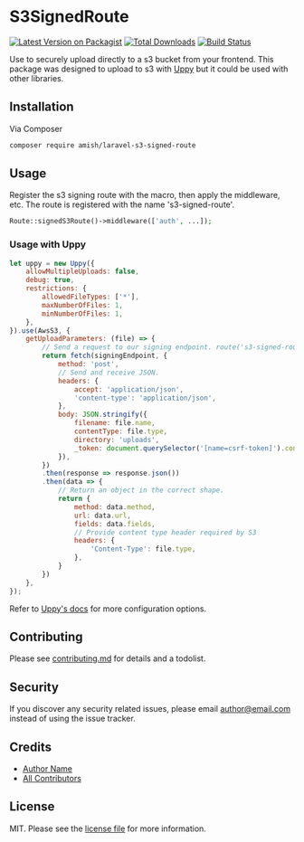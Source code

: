 # S3SignedRoute

[![Latest Version on Packagist][ico-version]][link-packagist]
[![Total Downloads][ico-downloads]][link-downloads]
[![Build Status][ico-travis]][link-travis]

[//]: # ([![StyleCI][ico-styleci]][link-styleci])

Use to securely upload directly to a s3 bucket from your frontend. This package was designed to upload to s3 with [Uppy](https://uppy.io/docs/aws-s3/#Generating-a-presigned-upload-URL-server-side) but it could be used with other libraries.



## Installation

Via Composer

``` bash
composer require amish/laravel-s3-signed-route
```

## Usage

Register the s3 signing route with the macro, then apply the middleware, etc.
The route is registered with the name 's3-signed-route'.
```php
Route::signedS3Route()->middleware(['auth', ...]);
```
### Usage with Uppy
```javascript
let uppy = new Uppy({
    allowMultipleUploads: false,
    debug: true,
    restrictions: {
        allowedFileTypes: ['*'],
        maxNumberOfFiles: 1,
        minNumberOfFiles: 1,
    },
}).use(AwsS3, {
    getUploadParameters: (file) => {
        // Send a request to our signing endpoint. route('s3-signed-route')
        return fetch(signingEndpoint, {
            method: 'post',
            // Send and receive JSON.
            headers: {
                accept: 'application/json',
                'content-type': 'application/json',
            },
            body: JSON.stringify({
                filename: file.name,
                contentType: file.type,
                directory: 'uploads',
                _token: document.querySelector('[name=csrf-token]').content,
            }),
        })
        .then(response => response.json())
        .then(data => {
            // Return an object in the correct shape.
            return {
                method: data.method,
                url: data.url,
                fields: data.fields,
                // Provide content type header required by S3
                headers: {
                    'Content-Type': file.type,
                },
            }
        })
    },
});
```
Refer to [Uppy's docs](https://uppy.io/docs/) for more configuration options.


## Contributing

Please see [contributing.md](contributing.md) for details and a todolist.

## Security

If you discover any security related issues, please email author@email.com instead of using the issue tracker.

## Credits

- [Author Name][link-author]
- [All Contributors][link-contributors]

## License

MIT. Please see the [license file](license.md) for more information.

[ico-version]: https://img.shields.io/packagist/v/amish/laravel-s3-signed-route.svg?style=flat-square
[ico-downloads]: https://img.shields.io/packagist/dt/amish/laravel-s3-signed-route.svg?style=flat-square
[ico-travis]: https://img.shields.io/travis/amish/laravel-s3-signed-route/master.svg?style=flat-square
[ico-styleci]: https://styleci.io/repos/12345678/shield

[link-packagist]: https://packagist.org/packages/amish/laravel-s3-signed-route
[link-downloads]: https://packagist.org/packages/amish/laravel-s3-signed-route
[link-travis]: https://travis-ci.org/amish/laravel-s3-signed-route
[link-styleci]: https://styleci.io/repos/12345678
[link-author]: https://github.com/amishdev
[link-contributors]: ../../contributors
